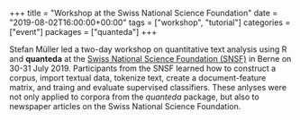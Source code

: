 +++
title = "Workshop at the Swiss National Science Foundation"
date = "2019-08-02T16:00:00+00:00"
tags = ["workshop", "tutorial"]
categories = ["event"]
packages = ["quanteda"]
+++

Stefan Müller led a two-day workshop on quantitative text analysis using R and **quanteda** at the [Swiss National Science Foundation (SNSF)](http://www.snf.ch/en) in Berne on 30-31 July 2019. Participants from the SNSF learned how to construct a corpus, import textual data, tokenize text, create a document-feature matrix, and traing and evaluate supervised classifiers. These anlyses were not only applied to corpora from the *quanteda* package, but also to newspaper articles on the Swiss National Science Foundation.
